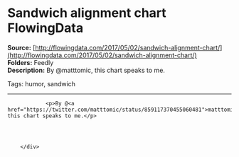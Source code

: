 # Sandwich alignment chart FlowingData

**Source:** [http://flowingdata.com/2017/05/02/sandwich-alignment-chart/](http://flowingdata.com/2017/05/02/sandwich-alignment-chart/)  
**Folders:** Feedly  
**Description:** By @matttomic, this chart speaks to me.

Tags: humor, sandwich

---

<div>
                                    
                <p>By @<a href="https://twitter.com/matttomic/status/859117370455060481">matttomic</a>, this chart speaks to me.</p>
                
                
                                        
            
        </div>
        
        
                
